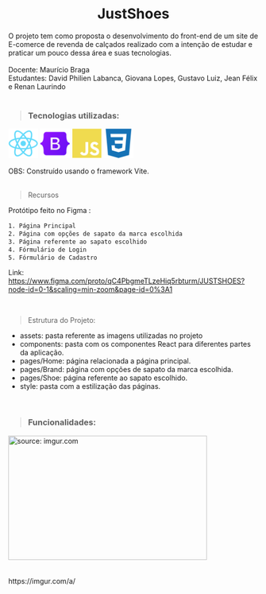 <div align="center">
  
# JustShoes
</div>
O projeto tem como proposta o desenvolvimento do front-end de um site de E-comerce de revenda de calçados realizado com a intenção de estudar e praticar um pouco dessa área e suas tecnologias. 

<br>
<br>
Docente: Maurício Braga
<br>
Estudantes: David Philien Labanca, Giovana Lopes, Gustavo Luiz,
Jean Félix e Renan Laurindo
<br>
<br>

><h3>Tecnologias utilizadas:</h3>

<div align="start">
     <img align="center" alt="React" src="https://raw.githubusercontent.com/devicons/devicon/master/icons/react/react-original.svg" width="60px" height="60px"/>
     <img align="center" alt="Bootstrap" src="https://raw.githubusercontent.com/devicons/devicon/master/icons/bootstrap/bootstrap-original.svg" width="60px" height="60px"/>
     <img align="center" alt="Bootstrap" src="https://raw.githubusercontent.com/devicons/devicon/master/icons/javascript/javascript-plain.svg" width="60px" height="60px"/>
     <img align="center" alt="Bootstrap" src="https://raw.githubusercontent.com/devicons/devicon/master/icons/css3/css3-plain.svg" width="60px" height="60px"/>
</div>

<br>
OBS: Construído usando o framework Vite.

<br>
<br>

> Recursos

Protótipo feito no Figma : 

    1. Página Principal
    2. Página com opções de sapato da marca escolhida
    3. Página referente ao sapato escolhido
    4. Fórmulário de Login
    5. Fórmulário de Cadastro
    
Link: https://www.figma.com/proto/qC4PbgmeTLzeHiq5rbturm/JUSTSHOES?node-id=0-1&scaling=min-zoom&page-id=0%3A1

<br>

> Estrutura do Projeto:

 - assets: pasta referente as imagens utilizadas no projeto
 - components: pasta com os componentes React para diferentes partes da aplicação.
 - pages/Home: página relacionada a página principal.
 - pages/Brand: página com opções de sapato da marca escolhida.
 - pages/Shoe: página referente ao sapato escolhido.
 - style: pasta com a estilização das páginas.
<br>

><h3>Funcionalidades:</h3>

<a href="https://imgur.com/5wkjAZh"><img src="https://i.imgur.com/5wkjAZh.gif" title="source: imgur.com" width="400px" height="250px" /></a>

<br/>
https://imgur.com/a/
